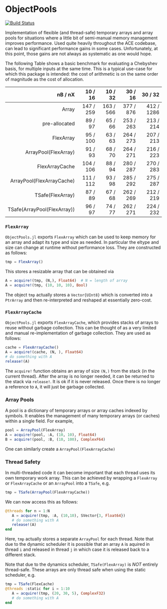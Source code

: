 # ObjectPools

<!-- [![Stable](https://img.shields.io/badge/docs-stable-blue.svg)](https://ACEsuit.github.io/ObjectPools.jl/stable/)
[![Dev](https://img.shields.io/badge/docs-dev-blue.svg)](https://ACEsuit.github.io/ObjectPools.jl/dev/) -->
[![Build Status](https://github.com/ACEsuit/ObjectPools.jl/actions/workflows/CI.yml/badge.svg?branch=main)](https://github.com/ACEsuit/ObjectPools.jl/actions/workflows/CI.yml?query=branch%3Amain)

Implementation of flexible (and thread-safe) temporary arrays and array pools for situations where a little bit of semi-manual memory management improves performance. Used quite heavily throughout the ACE codebase, can lead to significant performance gains in some cases. Unfortunately, at this point, those gains are not always as systematic as one would hope. 

The following Table shows a basic benchmark for evaluating a Chebyshev basis, for multiple inputs at the same time. This is a typical use-case for which this package is intended: the cost of arithmetic is on the same order of magnitude as the cost of allocation. 

<!-- Runtimes of Chebyshev Basis Evaluation in Batches -->
<table>
  <thead>
    <tr class = "header headerLastRow">
      <th style = "text-align: right;">nB / nX</th>
      <th style = "text-align: right;">10 / 16</th>
      <th style = "text-align: right;">10 / 32</th>
      <th style = "text-align: right;">30 / 16</th>
      <th style = "text-align: right;">30 / 32</th>
    </tr>
  </thead>
  <tbody>
    <tr>
      <td style = "text-align: right;">Array</td>
      <td style = "text-align: right;">147 / 259</td>
      <td style = "text-align: right;">163 / 566</td>
      <td style = "text-align: right;">377 / 876</td>
      <td style = "text-align: right;">412 / 1286</td>
    </tr>
    <tr>
      <td style = "text-align: right;">pre-allocated</td>
      <td style = "text-align: right;">89 / 97</td>
      <td style = "text-align: right;">65 / 66</td>
      <td style = "text-align: right;">253 / 263</td>
      <td style = "text-align: right;">213 / 214</td>
    </tr>
    <tr>
      <td style = "text-align: right;">FlexArray</td>
      <td style = "text-align: right;">95 / 100</td>
      <td style = "text-align: right;">63 / 63</td>
      <td style = "text-align: right;">264 / 273</td>
      <td style = "text-align: right;">207 / 213</td>
    </tr>
    <tr>
      <td style = "text-align: right;">ArrayPool(FlexArray)</td>
      <td style = "text-align: right;">91 / 93</td>
      <td style = "text-align: right;">68 / 70</td>
      <td style = "text-align: right;">264 / 271</td>
      <td style = "text-align: right;">216 / 223</td>
    </tr>
    <tr>
      <td style = "text-align: right;">FlexArrayCache</td>
      <td style = "text-align: right;">104 / 106</td>
      <td style = "text-align: right;">88 / 94</td>
      <td style = "text-align: right;">280 / 287</td>
      <td style = "text-align: right;">270 / 283</td>
    </tr>
    <tr>
      <td style = "text-align: right;">ArrayPool(FlexArrayCache)</td>
      <td style = "text-align: right;">111 / 112</td>
      <td style = "text-align: right;">93 / 98</td>
      <td style = "text-align: right;">285 / 292</td>
      <td style = "text-align: right;">275 / 287</td>
    </tr>
    <tr>
      <td style = "text-align: right;">TSafe(FlexArray)</td>
      <td style = "text-align: right;">87 / 89</td>
      <td style = "text-align: right;">67 / 68</td>
      <td style = "text-align: right;">262 / 269</td>
      <td style = "text-align: right;">212 / 219</td>
    </tr>
    <tr>
      <td style = "text-align: right;">TSafe(ArrayPool(FlexArray))</td>
      <td style = "text-align: right;">96 / 97</td>
      <td style = "text-align: right;">74 / 77</td>
      <td style = "text-align: right;">262 / 271</td>
      <td style = "text-align: right;">224 / 232</td>
    </tr>
  </tbody>
</table>

### `FlexArray`

`ObjectPools.jl` exports `FlexArray` which can be used to keep memory for an array and adapt its type and size as needed. In particular the eltype and size can change at runtime without performance loss. They are constructed as follows: 
```julia
tmp = FlexArray()
```
This stores a resizable array that can be obtained via 
```julia 
A = acquire!(tmp, (N,), Float64)  # N = length of array
A = acquire!(tmp, (10, 10, 10), Bool)
``` 
The object `tmp` actually stores a `Vector{UInt8}` which is converted into a `PtrArray` and then re-interpreted and reshaped at essentially zero-cost.

### `FlexArrayCache`

`ObjectPools.jl` exports `FlexArrayCache`, which provides stacks of arrays to reuse without garbage collection. This can be thought of as a very limited and manual re-implementation of garbage collection. They are used as follows: 
```julia
cache = FlexArrayCache()
A = acquire!(cache, (N, ), Float64)
# do something with A 
release!(A)
```
The `acquire!` function obtains an array of size `(N,)` from the stack (in the current thread). After the array is no longer needed, it can be returned to the stack via `release!`. It is ok if it is never released. Once there is no longer a reference to `A`, it will just be garbage collected. 

### Array Pools 

A pool is a dictionary of temporary arrays or array caches indexed by symbols. It enables the management of many temporary arrays (or caches) within a single field. For example, 
```julia 
pool = ArrayPool(FlexArray)
A = acquire!(pool, :A, (10, 10), Float64) 
B = acquire!(pool, :B, (10, 100), ComplexF64)
```
One can similarly create a `ArrayPool(FlexArrayCache)`

### Thread Safety 

In multi-threaded code it can become important that each thread uses its own temporary work array. This can be achieved by wrapping a `FlexArray` or `FlexArrayCache` or an `ArrayPool` into a `TSafe`, e.g. 
```julia 
tmp = TSafe(ArrayPool(FlexArrayCache))
```
We can now access this as follows: 
```julia
@threads for n = 1:N 
   A = acquire!(tmp, :A, (10,10), SVector{3, Float64}) 
   # do something with A 
   release!(A)
end 
```
Here, `tmp` actually stores a separate `ArrayPool` for each thread. Note that due to the dynamic scheduler it is possible that an array `A` is aquired in thread `i` and released in thread `j` in which case it is released back to a different stack. 

Note that due to the dynamics scheduler, `TSafe(FlexArray)` is *NOT* entirely thread-safe. These arrays are only thread safe when using the static scheduler, e.g. 
```julia 
tmp = TSafe(FlexCache)
@threads :static for i = 1:10
   A = acquire!(tmp, (20, 30, 5), ComplexF32) 
   # do something with A 
end
```


